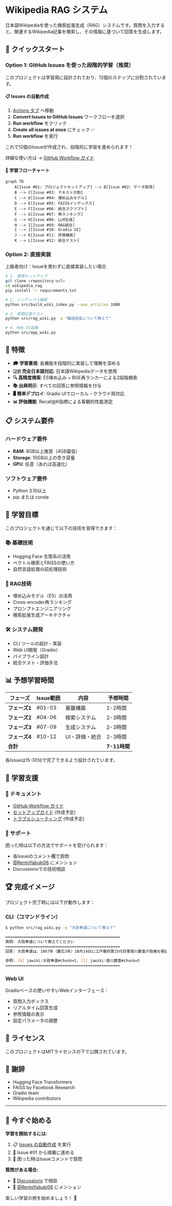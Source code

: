 # Wikipedia RAG システム

日本語Wikipediaを使った検索拡張生成（RAG）システムです。質問を入力すると、関連するWikipedia記事を検索し、その情報に基づいて回答を生成します。

## 🚀 クイックスタート

### Option 1: GitHub Issues を使った段階的学習（推奨）

このプロジェクトは学習用に設計されており、12個のステップに分割されています。

#### 📋 Issues の自動作成

1. [Actions タブ](../../actions) へ移動
2. **Convert Issues to GitHub Issues** ワークフローを選択
3. **Run workflow** をクリック
4. **Create all issues at once** にチェック ✅
5. **Run workflow** を実行

これで12個のIssueが作成され、段階的に学習を進められます！

詳細な使い方は → [GitHub Workflow ガイド](docs/github-workflow-guide.md)

#### 🎯 学習フローチャート

```mermaid
graph TD
    A[Issue #01: プロジェクトセットアップ] --> B[Issue #02: データ取得]
    B --> C[Issue #03: テキスト分割]
    C --> D[Issue #04: 埋め込みモデル]
    D --> E[Issue #05: FAISSインデックス]
    E --> F[Issue #06: 統合スクリプト]
    F --> G[Issue #07: 再ランキング]
    G --> H[Issue #08: LLM生成]
    H --> I[Issue #09: RAG統合]
    I --> J[Issue #10: Gradio UI]
    J --> K[Issue #11: 評価機能]
    K --> L[Issue #12: 統合テスト]
```

### Option 2: 直接実装

上級者向け：Issueを使わずに直接実装したい場合

```bash
# 1. 環境セットアップ
git clone <repository-url>
cd wikipedia_rag
pip install -r requirements.txt

# 2. インデックス構築
python src/build_wiki_index.py --max_articles 1000

# 3. 質問応答テスト
python src/rag_wiki.py -q "織田信長について教えて"

# 4. Web UI起動
python src/app_wiki.py
```

## 🌟 特徴

- **🎓 学習重視**: 各機能を段階的に実装して理解を深める
- **🇯🇵 完全日本語対応**: 日本語Wikipediaデータを使用
- **🔍 高精度検索**: E5埋め込み + BGE再ランカーによる2段階検索
- **📚 出典明示**: すべての回答に参照情報を付与
- **🖥️ 簡単デプロイ**: Gradio UIでローカル・クラウド両対応
- **📊 評価機能**: Recall@K指標による客観的性能測定

## 📋 システム要件

### ハードウェア要件
- **RAM**: 8GB以上推奨（4GB最低）
- **Storage**: 10GB以上の空き容量
- **GPU**: 任意（あれば高速化）

### ソフトウェア要件
- Python 3.10以上
- pip または conda

## 🎯 学習目標

このプロジェクトを通じて以下の技術を習得できます：

### 📚 基礎技術
- Hugging Face 生態系の活用
- ベクトル検索とFAISSの使い方
- 自然言語処理の前処理技術

### 🔬 RAG技術
- 埋め込みモデル（E5）の活用
- Cross-encoder再ランキング
- プロンプトエンジニアリング
- 検索拡張生成アーキテクチャ

### 🛠️ システム開発
- CLI ツールの設計・実装
- Web UI開発（Gradio）
- パイプライン設計
- 統合テスト・評価手法

## 📊 予想学習時間

| フェーズ | Issue範囲 | 内容 | 予想時間 |
|----------|-----------|------|----------|
| **フェーズ1** | #01-03 | 基盤構築 | 1-2時間 |
| **フェーズ2** | #04-06 | 検索システム | 2-3時間 |
| **フェーズ3** | #07-09 | 生成システム | 2-3時間 |  
| **フェーズ4** | #10-12 | UI・評価・統合 | 2-3時間 |
| **合計** | | | **7-11時間** |

各Issueは15-30分で完了できるよう設計されています。

## 🤝 学習支援

### 📖 ドキュメント
- [GitHub Workflow ガイド](docs/github-workflow-guide.md)
- [セットアップガイド](docs/setup_guide.md) (作成予定)
- [トラブルシューティング](docs/troubleshooting.md) (作成予定)

### 💬 サポート
困った時は以下の方法でサポートを受けられます：
- 各Issueのコメント欄で質問
- [@RentoYabuki06](https://github.com/RentoYabuki06) にメンション
- Discussionsでの技術相談

## 🏆 完成イメージ

プロジェクト完了時には以下が動作します：

### CLI（コマンドライン）
```bash
$ python src/rag_wiki.py -q "大政奉還について教えて"

==================================================
質問: 大政奉還について教えてください
==================================================
回答: 大政奉還は、1867年（慶応3年）10月14日に江戸幕府第15代将軍徳川慶喜が政権を朝廷に返上した政治的事件です。これにより江戸時代が終わり、明治維新へと繋がりました。

参照: [0] jawiki:大政奉還#chunk=1, [1] jawiki:徳川慶喜#chunk=5
==================================================
```

### Web UI
Gradioベースの使いやすいWebインターフェース：
- 質問入力ボックス
- リアルタイム回答生成
- 参照情報の表示
- 設定パラメータの調整

## 📄 ライセンス

このプロジェクトはMITライセンスの下で公開されています。

## 🙏 謝辞

- Hugging Face Transformers
- FAISS by Facebook Research  
- Gradio team
- Wikipedia contributors

---

## 🚀 今すぐ始める

**学習を開始するには:**
1. 📋 [Issues の自動作成](#-issues-の自動作成) を実行
2. 🎯 Issue #01 から順番に進める
3. 💬 困った時はIssueコメントで質問

**質問がある場合:**
- 💭 [Discussions](../../discussions) で相談
- 📧 [@RentoYabuki06](https://github.com/RentoYabuki06) にメンション

楽しい学習の旅を始めましょう！ 🎉